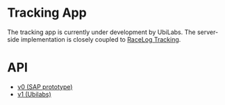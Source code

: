 # Tracking App
The tracking app is currently under development by UbiLabs. The server-side implementation is closely coupled to [RaceLog Tracking](wiki/racelog-tracking).

# API
- [v0 (SAP prototype)](racelog-tracking/app)
- [v1 (Ubilabs)](wiki/tracking-app/api-v1)
